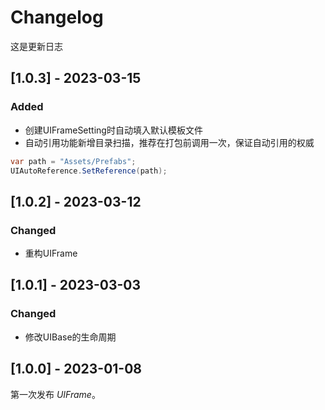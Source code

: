# Changelog

这是更新日志

## [1.0.3] - 2023-03-15

### Added

- 创建UIFrameSetting时自动填入默认模板文件
- 自动引用功能新增目录扫描，推荐在打包前调用一次，保证自动引用的权威
```C#
var path = "Assets/Prefabs";
UIAutoReference.SetReference(path);
```

## [1.0.2] - 2023-03-12

### Changed

- 重构UIFrame

## [1.0.1] - 2023-03-03

### Changed

- 修改UIBase的生命周期

## [1.0.0] - 2023-01-08

第一次发布 *UIFrame*。